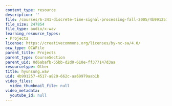 ```yaml
---
content_type: resource
description: ''
file: /courses/6-341-discrete-time-signal-processing-fall-2005/4b9912574517a820662caa69979aab1b_hyunsung.wav
file_size: 247854
file_type: audio/x-wav
learning_resource_types:
- Projects
license: https://creativecommons.org/licenses/by-nc-sa/4.0/
ocw_type: OCWFile
parent_title: Projects
parent_type: CourseSection
parent_uid: 0d6abafb-55bb-d2d0-610e-ff377147d3aa
resourcetype: Other
title: hyunsung.wav
uid: 4b991257-4517-a820-662c-aa69979aab1b
video_files:
  video_thumbnail_file: null
video_metadata:
  youtube_id: null
---
```

